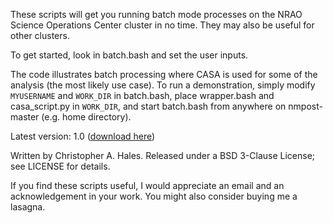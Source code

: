 These scripts will get you running batch mode processes on the NRAO Science Operations Center cluster in no time. They may also be useful for other clusters.

To get started, look in batch.bash and set the user inputs.

The code illustrates batch processing where CASA is used for some of the analysis (the most likely use case). To run a demonstration, simply modify ```MYUSERNAME``` and ```WORK_DIR``` in batch.bash, place wrapper.bash and casa_script.py in ```WORK_DIR```, and start batch.bash from anywhere on nmpost-master (e.g. home directory).

Latest version: 1.0 ([download here](https://github.com/chrishales/NRAO-SOC-cluster_batch-processing/releases/latest))

Written by Christopher A. Hales. Released under a BSD 3-Clause License; see LICENSE for details.

If you find these scripts useful, I would appreciate an email and an acknowledgement in your work. You might also consider buying me a lasagna.
